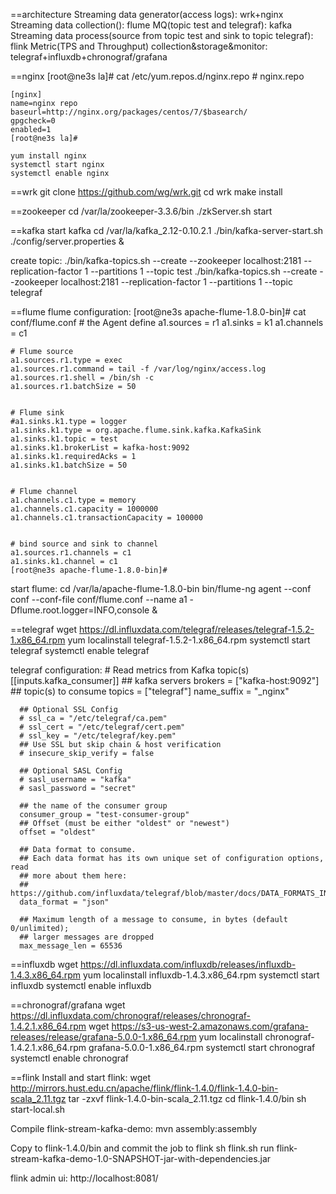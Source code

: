 ==architecture
Streaming data generator(access logs): wrk+nginx
Streaming data collection(): flume
MQ(topic test and telegraf): kafka
Streaming data process(source from topic test and sink to topic telegraf): flink
Metric(TPS and Throughput) collection&storage&monitor: telegraf+influxdb+chronograf/grafana

==nginx 
	[root@ne3s la]# cat /etc/yum.repos.d/nginx.repo 
	# nginx.repo

	[nginx]
	name=nginx repo
	baseurl=http://nginx.org/packages/centos/7/$basearch/
	gpgcheck=0
	enabled=1
	[root@ne3s la]# 

	yum install nginx
	systemctl start nginx
	systemctl enable nginx
	
==wrk 
	git clone https://github.com/wg/wrk.git
	cd wrk
	make install

==zookeeper
cd /var/la/zookeeper-3.3.6/bin
./zkServer.sh start  

==kafka
start kafka
	cd /var/la/kafka_2.12-0.10.2.1
	./bin/kafka-server-start.sh ./config/server.properties &

create topic:
	./bin/kafka-topics.sh --create --zookeeper localhost:2181 --replication-factor 1 --partitions 1 --topic test
	./bin/kafka-topics.sh --create --zookeeper localhost:2181 --replication-factor 1 --partitions 1 --topic telegraf


==flume
flume configuration:
	[root@ne3s apache-flume-1.8.0-bin]# cat conf/flume.conf 
	# the Agent define
	a1.sources = r1
	a1.sinks = k1
	a1.channels = c1


	# Flume source
	a1.sources.r1.type = exec
	a1.sources.r1.command = tail -f /var/log/nginx/access.log
	a1.sources.r1.shell = /bin/sh -c
	a1.sources.r1.batchSize = 50


	# Flume sink
	#a1.sinks.k1.type = logger
	a1.sinks.k1.type = org.apache.flume.sink.kafka.KafkaSink  
	a1.sinks.k1.topic = test  
	a1.sinks.k1.brokerList = kafka-host:9092
	a1.sinks.k1.requiredAcks = 1
	a1.sinks.k1.batchSize = 50  


	# Flume channel
	a1.channels.c1.type = memory
	a1.channels.c1.capacity = 1000000
	a1.channels.c1.transactionCapacity = 100000


	# bind source and sink to channel
	a1.sources.r1.channels = c1
	a1.sinks.k1.channel = c1
	[root@ne3s apache-flume-1.8.0-bin]# 

start flume:
	cd /var/la/apache-flume-1.8.0-bin
	bin/flume-ng agent --conf conf --conf-file conf/flume.conf --name a1 -Dflume.root.logger=INFO,console &

==telegraf
	wget https://dl.influxdata.com/telegraf/releases/telegraf-1.5.2-1.x86_64.rpm
	yum localinstall telegraf-1.5.2-1.x86_64.rpm 
	systemctl start telegraf
	systemctl enable telegraf

telegraf configuration:
	# Read metrics from Kafka topic(s)
	[[inputs.kafka_consumer]]
	  ## kafka servers
	  brokers = ["kafka-host:9092"]
	  ## topic(s) to consume
	  topics = ["telegraf"]
	  name_suffix = "_nginx"

	  ## Optional SSL Config
	  # ssl_ca = "/etc/telegraf/ca.pem"
	  # ssl_cert = "/etc/telegraf/cert.pem"
	  # ssl_key = "/etc/telegraf/key.pem"
	  ## Use SSL but skip chain & host verification
	  # insecure_skip_verify = false

	  ## Optional SASL Config
	  # sasl_username = "kafka"
	  # sasl_password = "secret"

	  ## the name of the consumer group
	  consumer_group = "test-consumer-group"
	  ## Offset (must be either "oldest" or "newest")
	  offset = "oldest"

	  ## Data format to consume.
	  ## Each data format has its own unique set of configuration options, read
	  ## more about them here:
	  ## https://github.com/influxdata/telegraf/blob/master/docs/DATA_FORMATS_INPUT.md
	  data_format = "json"

	  ## Maximum length of a message to consume, in bytes (default 0/unlimited);
	  ## larger messages are dropped
	  max_message_len = 65536

==influxdb
	wget https://dl.influxdata.com/influxdb/releases/influxdb-1.4.3.x86_64.rpm
	yum localinstall influxdb-1.4.3.x86_64.rpm
	systemctl start influxdb
	systemctl enable influxdb

==chronograf/grafana
	wget https://dl.influxdata.com/chronograf/releases/chronograf-1.4.2.1.x86_64.rpm
	wget https://s3-us-west-2.amazonaws.com/grafana-releases/release/grafana-5.0.0-1.x86_64.rpm
	yum localinstall  chronograf-1.4.2.1.x86_64.rpm grafana-5.0.0-1.x86_64.rpm
	systemctl start chronograf
	systemctl enable chronograf
	
==flink
Install and start flink:
	wget http://mirrors.hust.edu.cn/apache/flink/flink-1.4.0/flink-1.4.0-bin-scala_2.11.tgz
	tar -zxvf flink-1.4.0-bin-scala_2.11.tgz
	cd flink-1.4.0/bin
	sh start-local.sh

Compile flink-stream-kafka-demo:
	mvn assembly:assembly

Copy to flink-1.4.0/bin and commit the job to flink
	sh flink.sh run flink-stream-kafka-demo-1.0-SNAPSHOT-jar-with-dependencies.jar

flink admin ui:
	http://localhost:8081/

	
	
	
	